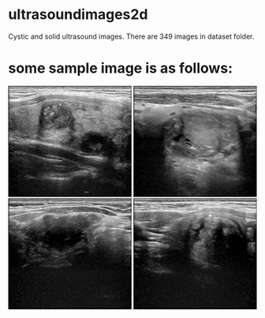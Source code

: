 # ultrasoundimages2d
Cystic and solid ultrasound images.
There are 349 images in dataset folder.

# some sample image is as follows:

<img src="./dataset/cropped_1714369940147.png" width="250px">
<img src="./dataset/cropped_1714370828286.png" width="250px">

<img src="./dataset/cropped_1714371153948.png" width="250px">
<img src="./dataset/cropped_1714370580316.png" width="250px">